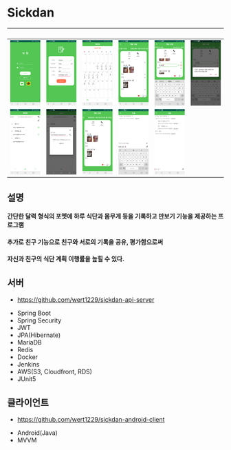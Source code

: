 # Sickdan
| &nbsp;  | &nbsp; |  &nbsp; | &nbsp; |  &nbsp;  | &nbsp; |
| ------------- | ------------- | ------------- | ------------- | ------------- | ------------- |
| ![1](./1.png)  | ![2](./2.png)  | ![3](./3.png) | ![4](./4.png)  | ![5](./5.png) | ![6](./6.png) |
| ![7](./7.png)  | ![8](./8.png)  | ![9](./9.png) | ![10](./10.png)  | ![11](./11.png) |  |

## 설명
#### 간단한 달력 형식의 포멧에 하루 식단과 몸무게 등을 기록하고 만보기 기능을 제공하는 프로그램
#### 추가로 친구 기능으로 친구와 서로의 기록을 공유, 평가함으로써 
#### 자신과 친구의 식단 계획 이행률을 높힐 수 있다.

## 서버
- https://github.com/wert1229/sickdan-api-server
* Spring Boot
* Spring Security
* JWT
* JPA(Hibernate)
* MariaDB
* Redis
* Docker
* Jenkins
* AWS(S3, Cloudfront, RDS)
* JUnit5

## 클라이언트
- https://github.com/wert1229/sickdan-android-client
* Android(Java)
* MVVM
